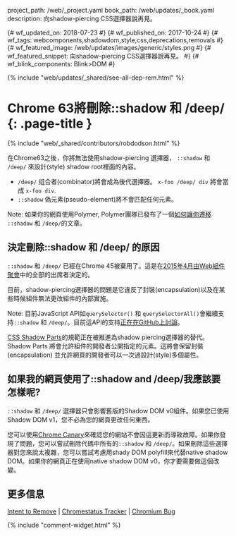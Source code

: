 project_path: /web/_project.yaml
book_path: /web/updates/_book.yaml
description: 向shadow-piercing CSS選擇器說再見。

{# wf_updated_on: 2018-07-23 #}
{# wf_published_on: 2017-10-24 #}
{# wf_tags: webcomponents,shadowdom,style,css,deprecations,removals #}
{# wf_featured_image: /web/updates/images/generic/styles.png #}
{# wf_featured_snippet: 向shadow-piercing CSS選擇器說再見。 #}
{# wf_blink_components: Blink>DOM #}

{% include "web/updates/_shared/see-all-dep-rem.html" %}

# Chrome 63將刪除::shadow 和 /deep/ {: .page-title }

{% include "web/_shared/contributors/robdodson.html" %}

在Chrome63之後，你將無法使用shadow-piercing 選擇器， `::shadow` 和 `/deep/` 來設計(style) shadow root裡面的內容。

- `/deep/` 组合者(combinator)將會成為後代選擇器。 `x-foo /deep/ div` 將會當成 `x-foo div`.
- `::shadow` 偽元素(pseudo-element)將不會匹配任何元素。

Note: 如果你的網頁使用Polymer, Polymer團隊已發布了一個[如何讓你遷移](https://www.polymer-project.org/blog/2017-10-18-upcoming-changes.html) `::shadow` 和 `/deep/`的文章。

## 決定刪除::shadow 和 /deep/ 的原因

`::shadow` 和 `/deep/` 已經在Chrome 45被棄用了。這是在[2015年4月由Web組件聚會](https://www.w3.org/wiki/Webapps/WebComponentsApril2015Meeting)中的全部的出席者決定的。

目前，shadow-piercing選擇器的問題是它違反了封裝(encapsulation)以及在某些時候組件無法更改組件的內部實施。

Note: 目前JavaScript API如`querySelector()` 和 `querySelectorAll()`會繼續支持`::shadow` 和 `/deep/`。目前這API的支持[正在在GitHub上討論](https://github.com/w3c/webcomponents/issues/78)。

[CSS Shadow Parts](https://tabatkins.github.io/specs/css-shadow-parts/)的規範正在被推進為shadow piercing選擇器的替代。Shadow Parts 將會允許組件的開發者公開指定的元素。這將會保留封裝(encapsulation) 並允許網頁的開發者可以一次過設計(style)多個屬性。

## 如果我的網頁使用了::shadow and /deep/我應該要怎樣呢?

`::shadow` 和 `/deep/` 選擇器只會影響舊版的Shadow DOM v0組件。如果您已使用Shadow DOM v1，您不必為您的網頁更改任何東西。

您可以使用[Chrome Canary](https://www.google.com/chrome/browser/canary.html)來確認您的網站不會因這更新而導致故障。如果你發現了問題，您可以嘗試刪除代碼中所有的`::shadow` 和 `/deep/`。如果刪除這些選擇器對您來說太複雜，您可以嘗試考慮用shady DOM polyfill來代替native shadow DOM。如果你的網頁正在使用native shadow DOM v0，你才要需要做這個改變。

## 更多信息

[Intent to Remove](https://groups.google.com/a/chromium.org/d/topic/blink-dev/HX5Y8Ykr5Ns/discussion) |
[Chromestatus Tracker](https://www.chromestatus.com/feature/6750456638341120) |
[Chromium Bug](https://bugs.chromium.org/p/chromium/issues/detail?id=489954)

{% include "comment-widget.html" %}

